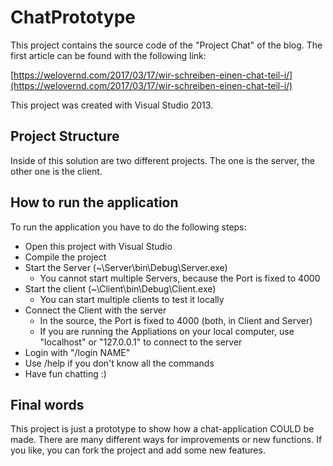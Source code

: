 # ChatPrototype

This project contains the source code of the "Project Chat" of the blog.
The first article can be found with the following link:

[https://welovernd.com/2017/03/17/wir-schreiben-einen-chat-teil-i/](https://welovernd.com/2017/03/17/wir-schreiben-einen-chat-teil-i/)

This project was created with Visual Studio 2013.

## Project Structure

Inside of this solution are two different projects. The one is the server, the other one is the client.

## How to run the application

To run the application you have to do the following steps:

- Open this project with Visual Studio
- Compile the project
- Start the Server (~\Server\bin\Debug\Server.exe)
    - You cannot start multiple Servers, because the Port is fixed to 4000
- Start the client (~\Client\bin\Debug\Client.exe)
    - You can start multiple clients to test it locally
- Connect the Client with the server
	- In the source, the Port is fixed to 4000 (both, in Client and Server)
	- If you are running the Appliations on your local computer, use "localhost" or "127.0.0.1" to connect to the server
- Login with "/login NAME"
- Use /help if you don't know all the commands
- Have fun chatting :)

## Final words

This project is just a prototype to show how a chat-application COULD be made.
There are many different ways for improvements or new functions. If you like, you can fork the project and add some new features.
